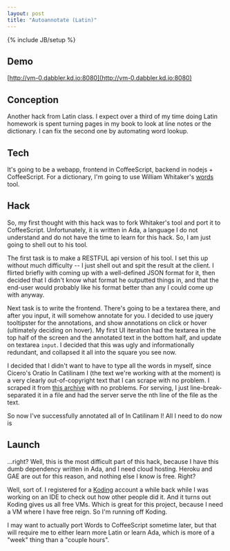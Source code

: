 ```yaml
---
layout: post
title: "Autoannotate (Latin)"
---
```


{% include JB/setup %}

## Demo
[http://vm-0.dabbler.kd.io:8080](http://vm-0.dabbler.kd.io:8080)


## Conception
  Another hack from Latin class. I expect over a third of my time doing Latin homework is spent turning pages in my book to look at line notes or the dictionary. I can fix the second one by automating word lookup.

<!--more-->
## Tech
  It's going to be a webapp, frontend in CoffeeScript, backend in nodejs + CoffeeScript. For a dictionary, I'm going to use William Whitaker's [words] tool.

## Hack
  So, my first thought with this hack was to fork Whitaker's tool and port it to CoffeeScript. Unfortunately, it is written in Ada, a language I do not understand and do not have the time to learn for this hack. So, I am just going to shell out to his tool.

  The first task is to make a RESTFUL api version of his tool. I set this up without much difficulty -- I just shell out and spit the result at the client. I flirted briefly with coming up with a well-defined JSON format for it, then decided that I didn't know what format he outputted things in, and that the end-user would probably like his format better than any I could come up with anyway.

  Next task is to write the frontend. There's going to be a textarea there, and after you input, it will somehow annotate for you. I decided to use jquery tooltipster for the annotations, and show annotations on click or hover (ultimately deciding on hover). My first UI iteration had the textarea in the top half of the screen and the annotated text in the bottom half, and update on textarea `input`. I decided that this was ugly and informationally redundant, and collapsed it all into the square you see now.

  I decided that I didn't want to have to type all the words in myself, since Cicero's Oratio In Catilinam I (the text we're working with at the moment) is a very clearly out-of-copyright text that I can scrape with no problem. I scraped it from [this archive](http://www.thelatinlibrary.com/cicero/cat1.shtml) with no problems. For serving, I just line-break-separated it in a file and had the server serve the nth line of the file as the text.

  So now I've successfully annotated all of In Catilinam I! All I need to do now is

## Launch

  ...right? Well, this is the most difficult part of this hack, because I have this dumb dependency written in Ada, and I need cloud hosting. Heroku and GAE are out for this reason, and nothing else I know is free. Right?

  Well, sort of. I registered for a [Koding] account a while back while I was working on an IDE to check out how other people did it. And it turns out Koding gives us all free VMs. Which is great for this project, because I need a VM where I have free reign. So I'm running off Koding.

  I may want to actually port Words to CoffeeScript sometime later, but that will require me to either learn more Latin or learn Ada, which is more of a "week" thing than a "couple hours".

[words]: http://www.archives.nd.edu/words.htm
[Koding]: http://koding.com
